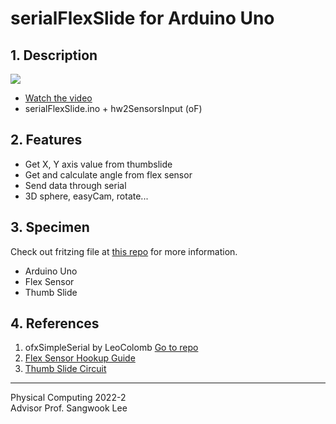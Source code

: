 # serialFlexSlide for Arduino Uno
## 1. Description
![](https://videoapi-muybridge.vimeocdn.com/animated-thumbnails/image/9baf631f-c1f0-4538-b291-117123a898c9.gif?ClientID=vimeo-core-prod&Date=1671911062&Signature=503224db1f1a6ef92446b7b61264eaff89af8678)
- [Watch the video](https://vimeo.com/756247208)
- serialFlexSlide.ino + hw2SensorsInput (oF)
## 2. Features
- Get X, Y axis value from thumbslide
- Get and calculate angle from flex sensor
- Send data through serial
- 3D sphere, easyCam, rotate...
## 3. Specimen
Check out fritzing file at [this repo](https://github.com/chanulee/led-show) for more information.
- Arduino Uno
- Flex Sensor
- Thumb Slide
## 4. References
1. ofxSimpleSerial by LeoColomb [Go to repo](https://github.com/LeoColomb/ofxSimpleSerial)
2. [Flex Sensor Hookup Guide](https://learn.sparkfun.com/tutorials/flex-sensor-hookup-guide?_ga=2.241700674.1502922294.1671452785-154993728.1671452785)
3. [Thumb Slide Circuit](https://www.sparkfun.com/products/9426)
-----
Physical Computing 2022-2    
Advisor Prof. Sangwook Lee
